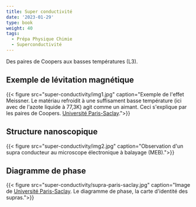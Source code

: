 ```yaml
---
title: Super conductivité
date: '2023-01-29'
type: book
weight: 40
tags:
  - Prépa Physique Chimie
  - Superconductivité
---
```


Des paires de Coopers aux basses températures (L3).

<!--more-->

## Exemple de lévitation magnétique

{{< figure src="super-conductivity/img1.jpg" caption="Exemple de l'effet Meissner. Le matériau refroidit à une suffisament basse température (ici avec de l'azote liquide à 77,3K) agit comme un aimant. Ceci s'explique par les paires de Coopers. [Université Paris-Saclay](https://hebergement.universite-paris-saclay.fr/supraconductivite/supra/fr/supra-explication-cooper.php).">}}

## Structure nanoscopique

{{< figure src="super-conductivity/img2.jpg" caption="Observation d'un supra conducteur au microscope électronique à balayage (MEB).">}}

## Diagramme de phase

{{< figure src="super-conductivity/supra-paris-saclay.jpg" caption="Image de [Université Paris-Saclay](https://hebergement.universite-paris-saclay.fr/supraconductivite/supra/fr/supra-levitation-phase-more.php). Le diagramme de phase, la carte d'identité des supras.">}}